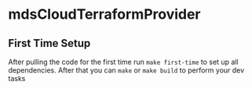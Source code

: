 # mdsCloudTerraformProvider

## First Time Setup

After pulling the code for the first time run `make first-time` to set up all dependencies. After that you can `make` or `make build` to perform your dev tasks